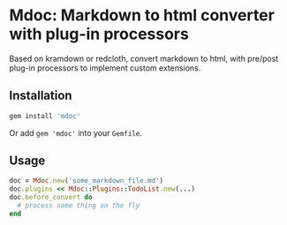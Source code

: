 # Mdoc: Markdown to html converter with plug-in processors

Based on kramdown or redcloth, convert markdown to html, with pre/post plug-in processors to implement custom extensions.

## Installation

```ruby
gem install 'mdoc'
```

Or add `gem 'mdoc'` into your `Gemfile`.

## Usage

```ruby
doc = Mdoc.new('some_markdown_file.md')
doc.plugins << Mdoc::Plugins::TodoList.new(...)
doc.before_convert do
  # process some thing on the fly
end
```

